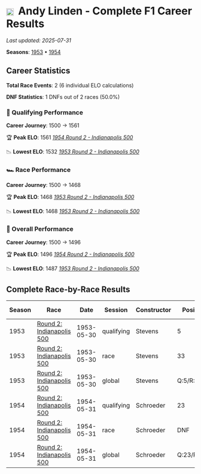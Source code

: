 # <img src="https://upload.wikimedia.org/wikipedia/commons/a/a4/Flag_of_the_United_States.svg" alt="United States" width="20" height="auto" style="vertical-align: middle; margin-right: 5px;" onerror="this.outerHTML='🇺🇸'; this.style.marginRight='5px';"/> Andy Linden - Complete F1 Career Results

*Last updated: 2025-07-31*

**Seasons**: [1953](../seasons/1953-season-report) • [1954](../seasons/1954-season-report)

## Career Statistics

**Total Race Events**: 2 (6 individual ELO calculations)

**DNF Statistics**: 1 DNFs out of 2 races (50.0%)

### 🏁 Qualifying Performance
**Career Journey**: 1500 → 1561

🏆 **Peak ELO**: 1561
   *[1954 Round 2 - Indianapolis 500](../seasons/1954-season-report#round-2-indianapolis-500)*

📉 **Lowest ELO**: 1532
   *[1953 Round 2 - Indianapolis 500](../seasons/1953-season-report#round-2-indianapolis-500)*

### 🏎️ Race Performance
**Career Journey**: 1500 → 1468

🏆 **Peak ELO**: 1468
   *[1953 Round 2 - Indianapolis 500](../seasons/1953-season-report#round-2-indianapolis-500)*

📉 **Lowest ELO**: 1468
   *[1953 Round 2 - Indianapolis 500](../seasons/1953-season-report#round-2-indianapolis-500)*

### 🌟 Overall Performance
**Career Journey**: 1500 → 1496

🏆 **Peak ELO**: 1496
   *[1954 Round 2 - Indianapolis 500](../seasons/1954-season-report#round-2-indianapolis-500)*

📉 **Lowest ELO**: 1487
   *[1953 Round 2 - Indianapolis 500](../seasons/1953-season-report#round-2-indianapolis-500)*


## Complete Race-by-Race Results

| Season | Race | Date | Session | Constructor | Position | Starting ELO | ELO Change | Final ELO | Teammate |
|--------|------|------|---------|-------------|----------|--------------|------------|-----------|----------|
| 1953 | [Round 2: Indianapolis 500](../seasons/1953-season-report#round-2-indianapolis-500) | 1953-05-30 | qualifying | Stevens | 5 | 1500 | +32 | 1532 | <img src="https://upload.wikimedia.org/wikipedia/commons/a/a4/Flag_of_the_United_States.svg" alt="United States" width="20" height="auto" style="vertical-align: middle; margin-right: 5px;" onerror="this.outerHTML='🇺🇸'; this.style.marginRight='5px';"/> Ernie McCoy |
| 1953 | [Round 2: Indianapolis 500](../seasons/1953-season-report#round-2-indianapolis-500) | 1953-05-30 | race | Stevens | 33 | 1500 | -32 | 1468 | <img src="https://upload.wikimedia.org/wikipedia/commons/a/a4/Flag_of_the_United_States.svg" alt="United States" width="20" height="auto" style="vertical-align: middle; margin-right: 5px;" onerror="this.outerHTML='🇺🇸'; this.style.marginRight='5px';"/> Ernie McCoy |
| 1953 | [Round 2: Indianapolis 500](../seasons/1953-season-report#round-2-indianapolis-500) | 1953-05-30 | global | Stevens | Q:5/R:33 | 1500 | -13 | 1487 | <img src="https://upload.wikimedia.org/wikipedia/commons/a/a4/Flag_of_the_United_States.svg" alt="United States" width="20" height="auto" style="vertical-align: middle; margin-right: 5px;" onerror="this.outerHTML='🇺🇸'; this.style.marginRight='5px';"/> Ernie McCoy |
| 1954 | [Round 2: Indianapolis 500](../seasons/1954-season-report#round-2-indianapolis-500) | 1954-05-31 | qualifying | Schroeder | 23 | 1532 | +29 | 1561 | <img src="https://upload.wikimedia.org/wikipedia/commons/a/a4/Flag_of_the_United_States.svg" alt="United States" width="20" height="auto" style="vertical-align: middle; margin-right: 5px;" onerror="this.outerHTML='🇺🇸'; this.style.marginRight='5px';"/> Len Duncan |
| 1954 | [Round 2: Indianapolis 500](../seasons/1954-season-report#round-2-indianapolis-500) | 1954-05-31 | race | Schroeder | DNF | 1468 | N/A | 1468 | <img src="https://upload.wikimedia.org/wikipedia/commons/a/a4/Flag_of_the_United_States.svg" alt="United States" width="20" height="auto" style="vertical-align: middle; margin-right: 5px;" onerror="this.outerHTML='🇺🇸'; this.style.marginRight='5px';"/> Len Duncan |
| 1954 | [Round 2: Indianapolis 500](../seasons/1954-season-report#round-2-indianapolis-500) | 1954-05-31 | global | Schroeder | Q:23/R:DNF | 1487 | +9 | 1496 | <img src="https://upload.wikimedia.org/wikipedia/commons/a/a4/Flag_of_the_United_States.svg" alt="United States" width="20" height="auto" style="vertical-align: middle; margin-right: 5px;" onerror="this.outerHTML='🇺🇸'; this.style.marginRight='5px';"/> Len Duncan |
